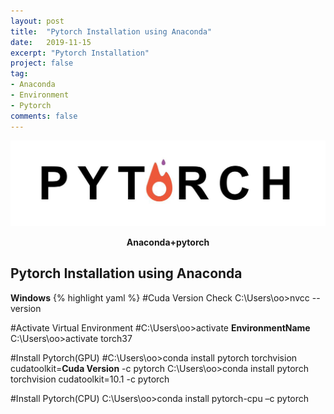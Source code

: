 ```yaml
---
layout: post
title:  "Pytorch Installation using Anaconda"
date:   2019-11-15
excerpt: "Pytorch Installation"
project: false
tag:
- Anaconda
- Environment
- Pytorch
comments: false
---
```


![Pytorch-logo](/assets/img/pytorch_logo.jpeg)
<center><b>Anaconda+pytorch</b></center>


## Pytorch Installation using Anaconda
<b>Windows</b>
{% highlight yaml %}
#Cuda Version Check
C:\Users\oo>nvcc --version

#Activate Virtual Environment
#C:\Users\oo>activate <b>EnvironmentName</b>
C:\Users\oo>activate torch37

#Install Pytorch(GPU)
#C:\Users\oo>conda install pytorch torchvision cudatoolkit=<b>Cuda Version</b> -c pytorch
C:\Users\oo>conda install pytorch torchvision cudatoolkit=10.1 -c pytorch

#Install Pytorch(CPU)
C:\Users\oo>conda install pytorch-cpu –c pytorch
